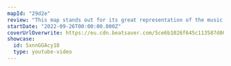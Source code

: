 ```yaml
---
mapId: "29d2e"
review: "This map stands out for its great representation of the music, nice use of arcs to go with the vocals and well spaced lowers that maintain the same feeling as the upper diffs!"
startDate: "2022-09-26T00:00:00.000Z"
coverUrlOverwrite: https://eu.cdn.beatsaver.com/5ce6b1026f645c113587d0093c80d8527a7408ca.jpg
showcase:
  id: SxnnGGAcy18
  type: youtube-video
---
```

